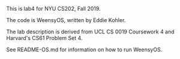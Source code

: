 This is lab4 for NYU CS202, Fall 2019.

The code is WeensyOS, written by Eddie Kohler.

The lab description is derived from UCL CS 0019 Coursework 4 and
Harvard's CS61 Problem Set 4.

See README-OS.md for information on how to run WeensyOS.
